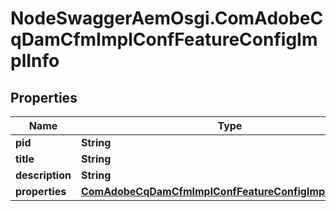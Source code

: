 # NodeSwaggerAemOsgi.ComAdobeCqDamCfmImplConfFeatureConfigImplInfo

## Properties
Name | Type | Description | Notes
------------ | ------------- | ------------- | -------------
**pid** | **String** |  | [optional] 
**title** | **String** |  | [optional] 
**description** | **String** |  | [optional] 
**properties** | [**ComAdobeCqDamCfmImplConfFeatureConfigImplProperties**](ComAdobeCqDamCfmImplConfFeatureConfigImplProperties.md) |  | [optional] 


